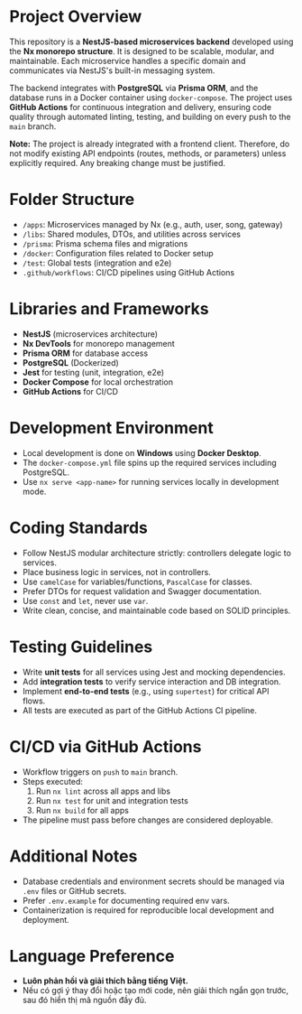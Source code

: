 # Project Overview

This repository is a **NestJS-based microservices backend** developed using the **Nx monorepo structure**. It is designed to be scalable, modular, and maintainable. Each microservice handles a specific domain and communicates via NestJS's built-in messaging system.

The backend integrates with **PostgreSQL** via **Prisma ORM**, and the database runs in a Docker container using `docker-compose`. The project uses **GitHub Actions** for continuous integration and delivery, ensuring code quality through automated linting, testing, and building on every push to the `main` branch.

**Note:** The project is already integrated with a frontend client. Therefore, do not modify existing API endpoints (routes, methods, or parameters) unless explicitly required. Any breaking change must be justified.

# Folder Structure

- `/apps`: Microservices managed by Nx (e.g., auth, user, song, gateway)
- `/libs`: Shared modules, DTOs, and utilities across services
- `/prisma`: Prisma schema files and migrations
- `/docker`: Configuration files related to Docker setup
- `/test`: Global tests (integration and e2e)
- `.github/workflows`: CI/CD pipelines using GitHub Actions

# Libraries and Frameworks

- **NestJS** (microservices architecture)
- **Nx DevTools** for monorepo management
- **Prisma ORM** for database access
- **PostgreSQL** (Dockerized)
- **Jest** for testing (unit, integration, e2e)
- **Docker Compose** for local orchestration
- **GitHub Actions** for CI/CD

# Development Environment

- Local development is done on **Windows** using **Docker Desktop**.
- The `docker-compose.yml` file spins up the required services including PostgreSQL.
- Use `nx serve <app-name>` for running services locally in development mode.

# Coding Standards

- Follow NestJS modular architecture strictly: controllers delegate logic to services.
- Place business logic in services, not in controllers.
- Use `camelCase` for variables/functions, `PascalCase` for classes.
- Prefer DTOs for request validation and Swagger documentation.
- Use `const` and `let`, never use `var`.
- Write clean, concise, and maintainable code based on SOLID principles.

# Testing Guidelines

- Write **unit tests** for all services using Jest and mocking dependencies.
- Add **integration tests** to verify service interaction and DB integration.
- Implement **end-to-end tests** (e.g., using `supertest`) for critical API flows.
- All tests are executed as part of the GitHub Actions CI pipeline.

# CI/CD via GitHub Actions

- Workflow triggers on `push` to `main` branch.
- Steps executed:
  1. Run `nx lint` across all apps and libs
  2. Run `nx test` for unit and integration tests
  3. Run `nx build` for all apps
- The pipeline must pass before changes are considered deployable.

# Additional Notes

- Database credentials and environment secrets should be managed via `.env` files or GitHub secrets.
- Prefer `.env.example` for documenting required env vars.
- Containerization is required for reproducible local development and deployment.
# Language Preference

- **Luôn phản hồi và giải thích bằng tiếng Việt.**
- Nếu có gợi ý thay đổi hoặc tạo mới code, nên giải thích ngắn gọn trước, sau đó hiển thị mã nguồn đầy đủ.